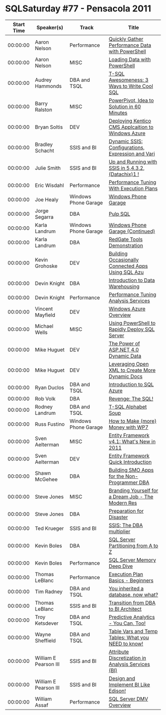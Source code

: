 # SQLSaturday #77 - Pensacola 2011
Start Time|Speaker(s)|Track|Title
---|---|---|---
00:00:00|Aaron Nelson|Performance|[Quickly Gather Performance Data with PowerShell](28379.md)
00:00:00|Aaron Nelson|MISC|[Loading Data with PowerShell](28380.md)
00:00:00|Audrey Hammonds|DBA and TSQL|[T-SQL Awesomeness: 3 Ways to Write Cool SQL](28888.md)
00:00:00|Barry Ralston|MISC|[PowerPivot, Idea to Solution in 60 Minutes](28967.md)
00:00:00|Bryan Soltis|DEV|[Deploying Kentico CMS Applcaition to Windows Azure](29303.md)
00:00:00|Bradley Schacht|SSIS and BI|[Dynamic SSIS:  Configurations, Expression and Vari](29324.md)
00:00:00|Julie Smith|SSIS and BI|[Up and Running with SSIS in 5,4,3,2, (Datachix)1 !](29360.md)
00:00:00|Eric Wisdahl|Performance|[Performance Tuning With Execution Plans](30141.md)
00:00:00|Joe Healy|Windows Phone Garage|[Windows Phone Garage](30832.md)
00:00:00|Jorge Segarra|DBA|[Pulp SQL](31032.md)
00:00:00|Karla Landrum|Windows Phone Garage|[Windows Phone Garage (Continued)](31202.md)
00:00:00|Karla Landrum|DBA|[RedGate Tools Demonstration](31203.md)
00:00:00|Kevin Grohoske|DEV|[Building Occasionally Connected Apps Using SQL Azu](31330.md)
00:00:00|Devin Knight|DBA|[Introduction to Data Warehousing](31435.md)
00:00:00|Devin Knight|Performance|[Performance Tuning Analysis Services](31436.md)
00:00:00|Vincent Mayfield|DEV|[Windows Azure Overview](31651.md)
00:00:00|Michael Wells|MISC|[Using PowerShell to Rapidly Deploy SQL Server](31776.md)
00:00:00|Mike Huguet|DEV|[The Power of ASP.NET 4.0 Dynamic Data](31905.md)
00:00:00|Mike Huguet|DEV|[Leveraging Open XML to Create More Dynamic Docs](31906.md)
00:00:00|Ryan Duclos|DBA and TSQL|[Introduction to SQL Azure](32469.md)
00:00:00|Rob Volk|DBA|[Revenge: The SQL!](32589.md)
00:00:00|Rodney Landrum|DBA and TSQL|[T-SQL Alphabet Soup](32627.md)
00:00:00|Russ Fustino|Windows Phone Garage|[How to Make (more) Money with WP7](32682.md)
00:00:00|Sven Aelterman|MISC|[Entity Framework v4.1: What's New in 2011](32742.md)
00:00:00|Sven Aelterman|DEV|[Entity Framework Quick Introduction](32743.md)
00:00:00|Shawn McGehee|DBA|[Building SMO Apps for the Non-Programmer DBA](32914.md)
00:00:00|Steve Jones|MISC|[Branding Yourself for a Dream Job - The Modern Res](32931.md)
00:00:00|Steve Jones|DBA|[Preparation for Disaster](32932.md)
00:00:00|Ted Krueger|SSIS and BI|[SSIS: The DBA multiplier ](33339.md)
00:00:00|Kevin Boles|DBA|[SQL Server Partitioning from A to Z](33447.md)
00:00:00|Kevin Boles|Performance|[SQL Server Memory Deep Dive](33448.md)
00:00:00|Thomas LeBlanc|Performance|[Execution Plan Basics - Beginners](33565.md)
00:00:00|Tim Radney|DBA and TSQL|[You inherited a database, now what?](33608.md)
00:00:00|Thomas LeBlanc|SSIS and BI|[Transition from DBA to BI Architect ](33713.md)
00:00:00|Troy Ketsdever|DBA and TSQL|[Predictive Analytics - You Can, Too!](33794.md)
00:00:00|Wayne Sheffield|DBA and TSQL|[Table Vars and Temp Tables: What you NEED to know!](33866.md)
00:00:00|William E Pearson III|SSIS and BI|[Attribute Discretization in Analysis Services (BI)](34144.md)
00:00:00|William E Pearson III|SSIS and BI|[Design and Implement BI Like Edison! ](34147.md)
00:00:00|William Assaf|Performance|[SQL Server DMV Overview](34497.md)
